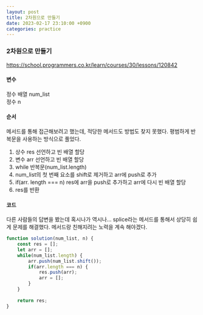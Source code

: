 ```yaml
---
layout: post
title: 2차원으로 만들기
date: 2023-02-17 23:10:00 +0900
categories: practice
---
```

### 2차원으로 만들기    
https://school.programmers.co.kr/learn/courses/30/lessons/120842    
    
#### 변수    
정수 배열 num_list    
정수 n    
    
#### 순서    
메서드를 통해 접근해보려고 했는데, 적당한 메서드도 방법도 찾지 못했다. 평범하게 반복문을 사용하는 방식으로 풀었다.    
1. 상수 res 선언하고 빈 배열 할당    
2. 변수 arr 선언하고 빈 배열 할당
3. while 반복문(num_list.length)    
4. num_list의 첫 번째 요소를 shift로 제거하고 arr에 push로 추가    
5. if(arr. length === n) res에 arr을 push로 추가하고 arr에 다시 빈 배열 할당
6. res를 반환    
    
#### 코드    
다른 사람들의 답변을 봤는데 혹시나가 역시나… splice라는 메서드를 통해서 상당히 쉽게 문제를 해결했다. 메서드랑 친해지려는 노력을 계속 해야겠다.
```JavaScript
function solution(num_list, n) {
    const res = [];
    let arr = [];
    while(num_list.length) {
        arr.push(num_list.shift());
        if(arr.length === n) {
            res.push(arr);
            arr = [];
        }
    }
    
    return res;
}
```